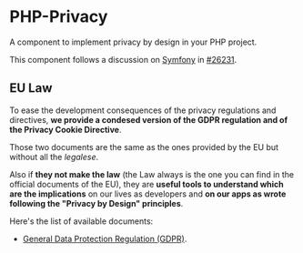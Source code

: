 # PHP-Privacy
A component to implement privacy by design in your PHP project.

This component follows a discussion on [Symfony](https://github.com/symfony/symfony) in [#26231](https://github.com/symfony/symfony/issues/26231).

EU Law
------

To ease the development consequences of the privacy regulations and directives, **we provide a condesed version of the GDPR regulation and of the Privacy Cookie Directive**.

Those two documents are the same as the ones provided by the EU but without all the *legalese*.

Also if **they not make the law** (the Law always is the one you can find in the official documents of the EU), they are **useful tools to understand which are the implications** on our lives as developers and **on our apps as wrote following the "Privacy by Design" principles**.

Here's the list of available documents:

- [General Data Protection Regulation (GDPR)](EU-law/GDPR-for-devs.md).
